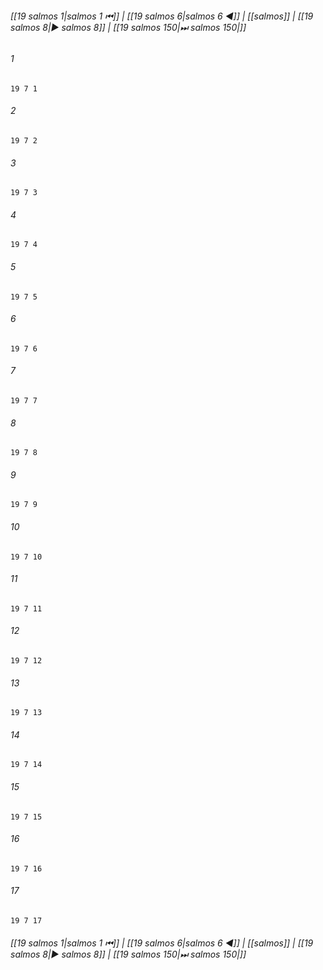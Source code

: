 
###### [[19 salmos 1|salmos 1 ⏮]] | [[19 salmos 6|salmos 6 ◀]] | [[salmos]] | [[19 salmos 8|▶ salmos 8]] | [[19 salmos 150|⏭ salmos 150|]]

###### 1
``` verse
19 7 1 
```
###### 2
``` verse
19 7 2 
```
###### 3
``` verse
19 7 3 
```
###### 4
``` verse
19 7 4 
```
###### 5
``` verse
19 7 5 
```
###### 6
``` verse
19 7 6 
```
###### 7
``` verse
19 7 7 
```
###### 8
``` verse
19 7 8 
```
###### 9
``` verse
19 7 9 
```
###### 10
``` verse
19 7 10 
```
###### 11
``` verse
19 7 11 
```
###### 12
``` verse
19 7 12 
```
###### 13
``` verse
19 7 13 
```
###### 14
``` verse
19 7 14 
```
###### 15
``` verse
19 7 15 
```
###### 16
``` verse
19 7 16 
```
###### 17
``` verse
19 7 17 
```

###### [[19 salmos 1|salmos 1 ⏮]] | [[19 salmos 6|salmos 6 ◀]] | [[salmos]] | [[19 salmos 8|▶ salmos 8]] | [[19 salmos 150|⏭ salmos 150|]]

